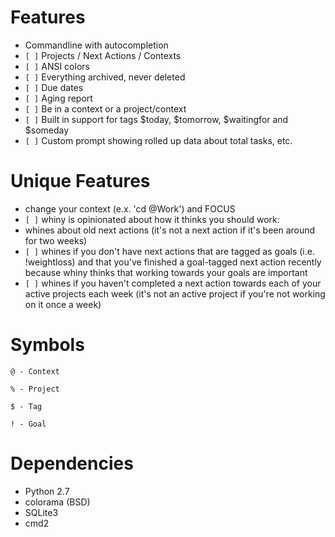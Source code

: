 

Features
========
* Commandline with autocompletion
* `[ ]` Projects / Next Actions / Contexts
* `[ ]` ANSI colors
* `[ ]`  Everything archived, never deleted
* `[ ]` Due dates
* `[ ]` Aging report
* `[ ]` Be in a context or a project/context
* `[ ]` Built in support for tags $today, $tomorrow, $waitingfor and $someday
* `[ ]` Custom prompt showing rolled up data about total tasks, etc.

Unique Features
==============
* change your context (e.x. 'cd @Work') and FOCUS
* `[ ]` whiny is opinionated about how it thinks you should work:
* whines about old next actions (it's not a next action if it's been around 
  for two weeks)
* `[ ]` whines if you don't have next actions that are tagged as goals (i.e. !weightloss) 
  and that you've finished a goal-tagged next action recently
  because whiny thinks that working towards your goals are important
* `[ ]` whines if you haven't completed a next action towards each of your active 
  projects each week (it's not an active project if you're not working on it once a week)

Symbols
=======
`@ - Context`

`% - Project`

`$ - Tag`

`! - Goal`

Dependencies
============
* Python 2.7
* colorama (BSD)
* SQLite3
* cmd2
